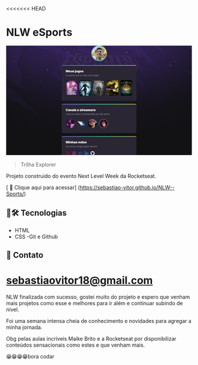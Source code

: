 <<<<<<< HEAD
# NLW eSports

 ![preview](./.github/preview.png)

 > Trilha Explorer 

 Projeto construido do evento Next Level Week da Rocketseat.

 [ 🔗 Clique aqui para acessar] (https://sebastiao-vitor.github.io/NLW--Sports/)

 ## 🧰🛠️ Tecnologias

 - HTML
 - CSS
 -Git e Github

 ## 💛 Contato 

 sebastiaovitor18@gmail.com
=======


NLW finalizada com sucesso, gostei muito do projeto e espero que venham mais projetos como esse e melhores para ir além e continuar subindo de nível.

Foi uma semana intensa cheia de conhecimento e novidades para agregar a minha jornada.

Obg pelas aulas incríveis Maike Brito e a Rocketseat por disponibilizar conteúdos sensacionais como estes e que venham mais.

😁😁😁😁bora codar
